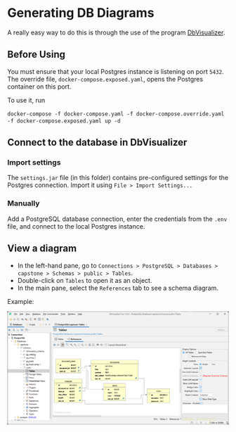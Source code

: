 # Generating DB Diagrams

A really easy way to do this is through the use of the program [DbVisualizer](dbvis.com).

## Before Using

You must ensure that your local Postgres instance is listening on port `5432`. The override file, `docker-compose.exposed.yaml`, opens the Postgres container on this port.

To use it, run

```
docker-compose -f docker-compose.yaml -f docker-compose.override.yaml -f docker-compose.exposed.yaml up -d
```

## Connect to the database in DbVisualizer

### Import settings

The `settings.jar` file (in this folder) contains pre-configured settings for the Postgres connection. Import it using `File > Import Settings...`

### Manually

Add a PostgreSQL database connection, enter the credentials from the `.env` file, and connect to the local Postgres instance.

## View a diagram

- In the left-hand pane, go to `Connections > PostgreSQL > Databases > capstone > Schemas > public > Tables`.
- Double-click on `Tables` to open it as an object.
- In the main pane, select the `References` tab to see a schema diagram.

Example:

![DbViz Example](dbviz-example.png)